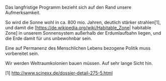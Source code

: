 Das langfristige Programm bezieht sich auf den Rand unsere
Aufmerksamkeit.

So wird die Sonne wohl in ca. 800 mio. Jahren, deutlich stärker
strahlen[1], und damit die
\[<https://de.wikipedia.org/wiki/Habitable_Zone>| habitable Zone\] in
unserem Sonnensystem außerhalb der Erdumlaufbahn liegen, und die Erde
damit für uns unbewohnbar sein.

Eine auf Permanenz des Menschlichen Lebens bezogene Politik muss
vorbereitet sein.

Wir werden Weltraumkolonien bauen müssen. Auf sehr lange Sicht hin.

[1] <http://www.scinexx.de/dossier-detail-275-5.html>
